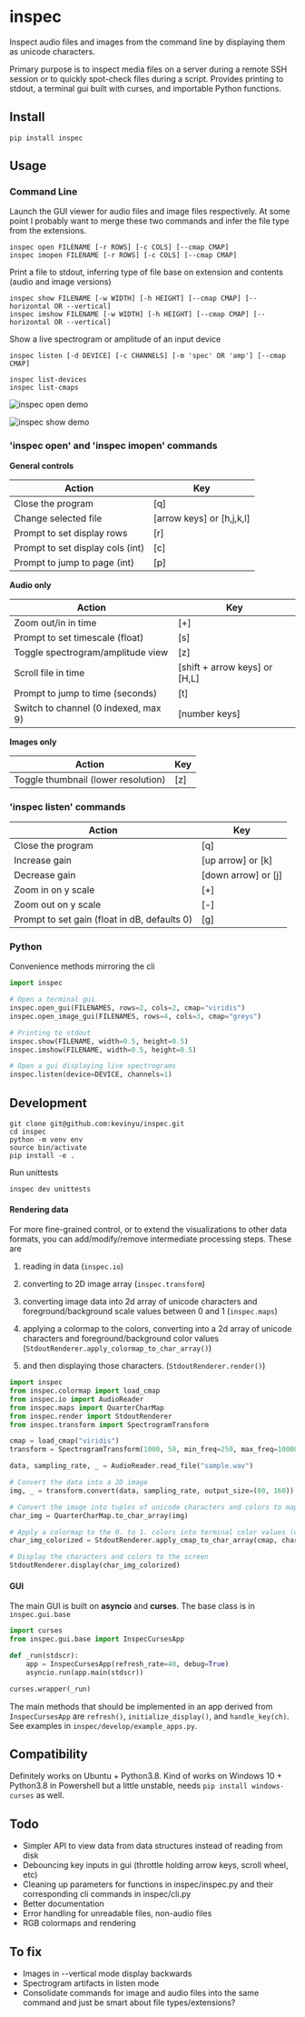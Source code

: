 # inspec

Inspect audio files and images from the command line by displaying them as unicode characters.

Primary purpose is to inspect media files on a server during a remote SSH session or to quickly spot-check files during a script. Provides printing to stdout, a terminal gui built with curses, and importable Python functions.

## Install

```
pip install inspec
```

## Usage

### Command Line

Launch the GUI viewer for audio files and image files respectively. At some point I probably want to merge these two commands and infer the file type from the extensions.
```shell
inspec open FILENAME [-r ROWS] [-c COLS] [--cmap CMAP]
inspec imopen FILENAME [-r ROWS] [-c COLS] [--cmap CMAP]
```

Print a file to stdout, inferring type of file base on extension and contents (audio and image versions)
```shell
inspec show FILENAME [-w WIDTH] [-h HEIGHT] [--cmap CMAP] [--horizontal OR --vertical]
inspec imshow FILENAME [-w WIDTH] [-h HEIGHT] [--cmap CMAP] [--horizontal OR --vertical]
```

Show a live spectrogram or amplitude of an input device
```shell
inspec listen [-d DEVICE] [-c CHANNELS] [-m 'spec' OR 'amp'] [--cmap CMAP]
```

```shell
inspec list-devices
inspec list-cmaps
```

![inspec open demo](demo/inspec_open_demo.gif)

![inspec show demo](demo/inspec_show_demo.gif)

### 'inspec open' and 'inspec imopen' commands

**General controls**

| Action                             |Key|
|---|---|
|  Close the program                 |[q]|
|  Change selected file              |[arrow keys] or [h,j,k,l] |
|  Prompt to set display rows        |[r]|
|  Prompt to set display cols (int)  |[c]|
|  Prompt to jump to page (int)      |[p]|

**Audio only**

| Action                             |Key|
|---|---|
|  Zoom out/in in time               |[+]| and [-]|
|  Prompt to set timescale (float)   |[s]|
|  Toggle spectrogram/amplitude view |[z]|
|  Scroll file in time                    |[shift + arrow keys] or [H,L]|
|  Prompt to jump to time (seconds)  |[t]|
|  Switch to channel (0 indexed, max 9) |[number keys]|

**Images only**

| Action                             |Key|
|---|---|
|  Toggle thumbnail (lower resolution) |[z]|

### 'inspec listen' commands

| Action                             |Key|
|---|---|
|  Close the program                 |[q]|
|  Increase gain                     |[up arrow] or [k] |
|  Decrease gain                     |[down arrow] or [j]|
|  Zoom in on y scale                |[+]|
|  Zoom out on y scale               |[-]|
|  Prompt to set gain (float in dB, defaults 0) |[g]|


### Python

Convenience methods mirroring the cli

```python
import inspec

# Open a terminal gui
inspec.open_gui(FILENAMES, rows=2, cols=2, cmap="viridis")
inspec.open_image_gui(FILENAMES, rows=4, cols=3, cmap="greys")

# Printing to stdout
inspec.show(FILENAME, width=0.5, height=0.5)
inspec.imshow(FILENAME, width=0.5, height=0.5)

# Open a gui displaying live spectrograms
inspec.listen(device=DEVICE, channels=1)
```

## Development

```
git clone git@github.com:kevinyu/inspec.git
cd inspec
python -m venv env
source bin/activate
pip install -e .
```

Run unittests
```
inspec dev unittests
```

#### Rendering data

For more fine-grained control, or to extend the visualizations to other data formats, you can add/modify/remove intermediate processing steps. These are

1. reading in data (`inspec.io`)

2. converting to 2D image array (`inspec.transform`)

3. converting image data into 2d array of unicode characters and foreground/background scale values between 0 and 1 (`inspec.maps`)

4. applying a colormap to the colors, converting into a 2d array of unicode characters and foreground/background color values (`StdoutRenderer.apply_colormap_to_char_array()`)

3. and then displaying those characters. (`StdoutRenderer.render()`)

```python
import inspec
from inspec.colormap import load_cmap
from inspec.io import AudioReader
from inspec.maps import QuarterCharMap
from inspec.render import StdoutRenderer
from inspec.transform import SpectrogramTransform

cmap = load_cmap("viridis")
transform = SpectrogramTransform(1000, 50, min_freq=250, max_freq=10000)

data, sampling_rate, _ = AudioReader.read_file("sample.wav")

# Convert the data into a 2D image
img, _ = transform.convert(data, sampling_rate, output_size=(80, 160))

# Convert the image into tuples of unicode characters and colors to map (from 0. to 1.)
char_img = QuarterCharMap.to_char_array(img)

# Apply a colormap to the 0. to 1. colors into terminal color values (or curses colors)
char_img_colorized = StdoutRenderer.apply_cmap_to_char_array(cmap, char_img)

# Display the characters and colors to the screen
StdoutRenderer.display(char_img_colorized)
```

#### GUI

The main GUI is built on **asyncio** and **curses**. The base class is in `inspec.gui.base`

```python
import curses
from inspec.gui.base import InspecCursesApp

def _run(stdscr):
    app = InspecCursesApp(refresh_rate=40, debug=True)
    asyncio.run(app.main(stdscr))

curses.wrapper(_run)
```

The main methods that should be implemented in an app derived from `InspecCursesApp` are `refresh()`, `initialize_display()`, and `handle_key(ch)`. See examples in `inspec/develop/example_apps.py`.

## Compatibility

Definitely works on Ubuntu + Python3.8. Kind of works on Windows 10 + Python3.8 in Powershell but a little unstable, needs `pip install windows-curses` as well.

## Todo

* Simpler API to view data from data structures instead of reading from disk
* Debouncing key inputs in gui (throttle holding arrow keys, scroll wheel, etc)
* Cleaning up parameters for functions in inspec/inspec.py and their corresponding cli commands in inspec/cli.py
* Better documentation
* Error handling for unreadable files, non-audio files
* RGB colormaps and rendering

## To fix
* Images in --vertical mode display backwards
* Spectrogram artifacts in listen mode
* Consolidate commands for image and audio files into the same command and just be smart about file types/extensions?
